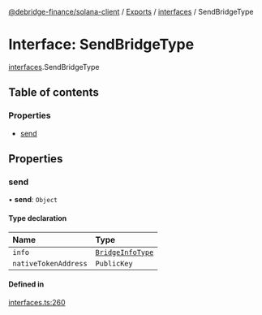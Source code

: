 [@debridge-finance/solana-client](../README.md) / [Exports](../modules.md) / [interfaces](../modules/interfaces.md) / SendBridgeType

# Interface: SendBridgeType

[interfaces](../modules/interfaces.md).SendBridgeType

## Table of contents

### Properties

- [send](interfaces.SendBridgeType.md#send)

## Properties

### send

• **send**: `Object`

#### Type declaration

| Name | Type |
| :------ | :------ |
| `info` | [`BridgeInfoType`](interfaces.BridgeInfoType.md) |
| `nativeTokenAddress` | `PublicKey` |

#### Defined in

[interfaces.ts:260](https://github.com/debridge-finance/solana-contracts-client/blob/1b61583/src/interfaces.ts#L260)
